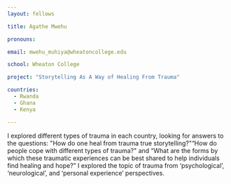 ```yaml
---
layout: fellows

title: Agathe Mwehu

pronouns: 

email: mwehu_muhiya@wheatoncollege.edu

school: Wheaton College 

project: "Storytelling As A Way of Healing From Trauma"

countries:
  - Rwanda
  - Ghana
  - Kenya

---
```


I explored different types of trauma in each country, looking for answers to the questions: "How do one heal from trauma true storytelling?"“How do people cope with different types of trauma?" and “What are the forms by which these traumatic experiences can be best shared to help individuals find healing and hope?” I explored the topic of trauma from ‘psychological’, ‘neurological’, and ‘personal experience’ perspectives.